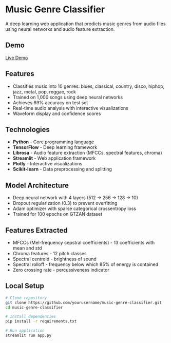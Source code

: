 # Music Genre Classifier

A deep learning web application that predicts music genres from audio files using neural networks and audio feature extraction.

## Demo
[Live Demo](https://music-genre-classifier-aluu.streamlit.app/)

## Features
- Classifies music into 10 genres: blues, classical, country, disco, hiphop, jazz, metal, pop, reggae, rock
- Trained on 1,000 songs using deep neural networks
- Achieves 69% accuracy on test set
- Real-time audio analysis with interactive visualizations
- Waveform display and confidence scores

## Technologies
- **Python** - Core programming language
- **TensorFlow** - Deep learning framework
- **Librosa** - Audio feature extraction (MFCCs, spectral features, chroma)
- **Streamlit** - Web application framework
- **Plotly** - Interactive visualizations
- **Scikit-learn** - Data preprocessing and splitting

## Model Architecture
- Deep neural network with 4 layers (512 → 256 → 128 → 10)
- Dropout regularization (0.3) to prevent overfitting
- Adam optimizer with sparse categorical crossentropy loss
- Trained for 100 epochs on GTZAN dataset

## Features Extracted
- MFCCs (Mel-frequency cepstral coefficients) - 13 coefficients with mean and std
- Chroma features - 12 pitch classes
- Spectral centroid - brightness of sound
- Spectral rolloff - frequency below which 85% of energy is contained
- Zero crossing rate - percussiveness indicator

## Local Setup
```bash
# Clone repository
git clone https://github.com/yourusername/music-genre-classifier.git
cd music-genre-classifier

# Install dependencies
pip install -r requirements.txt

# Run application
streamlit run app.py